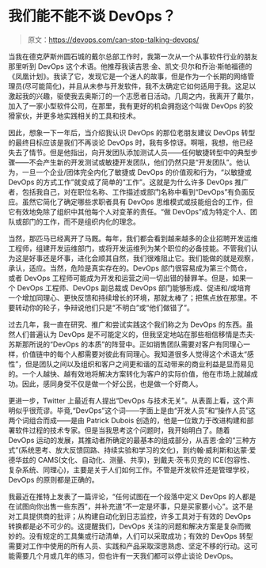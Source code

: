 # 我们能不能不谈 DevOps？

> 原文：<https://devops.com/can-stop-talking-devops/>

当我在德克萨斯州圆石城的戴尔总部工作时，我第一次从一个从事软件行业的朋友那里听到 DevOps 这个术语。他推荐我读吉恩·金、凯文·贝尔和乔治·斯帕福德的《凤凰计划》。我读了它，发现它是一个迷人的故事，但是作为一个长期的网络管理员(尽可能简化)，并且从未参与开发软件，我不太确定它如何适用于我。这足以激起我的兴趣，驱使我去奥斯汀的一个志愿者日活动。几周之内，我离开了戴尔，加入了一家小型软件公司，在那里，我有更好的机会拥抱这个叫做 DevOps 的狡猾家伙，并更多地实践相关的工具和技术。

因此，想象一下一年后，当介绍我认识 DevOps 的那位老朋友建议 DevOps 转型的最终目标应该是我们不再谈论 DevOps 时，我有多惊讶。啊哦，我想，他已经失去了情节。但是他指出，向开发团队添加测试人员——任何敏捷转型中的典型步骤——不会产生新的开发测试或敏捷开发团队，他们仍然只是“开发团队”。他认为，一旦一个企业/团体完全内化了敏捷或 DevOps 的价值观和行为，“以敏捷或 DevOps 的方式工作”就变成了简单的“工作”。这就是为什么许多 DevOps 推广者，包括我自己，对在职位名称、工作描述或部门名称中看到“DevOps”有负面反应。虽然它简化了确定哪些求职者具有 DevOps 思维模式或技能组合的工作，但它有效地免除了组织中其他每个人对变革的责任。“做 DevOps”成为特定个人、团队或部门的工作，而不是组织内化的理念。

当然，那匹马已经离开了马厩。每年，我们都会看到越来越多的企业招聘开发运维工程师，组建开发运维部门，或将开发运维列为某个职位的必备技能。不管我们认为这是好事还是坏事，进化会顺其自然，我们很难阻止它。我们能做的就是观察，承认，适应。当然，危险是真实存在的。DevOps 部门很容易成为第三个筒仓，或者 DevOps 工程师可能成为开发和运营之间一切出错的替罪羊。但是，如果一个 DevOps 工程师、DevOps 副总裁或 DevOps 部门能够形成、促进和/或培育一个增加同理心、更快反馈和持续增长的环境，那就太棒了；把焦点放在那里。不要转动你的轮子，争辩说他们只是“不明白”或“他们做错了”。

过去几年，我一直在研究、推广和尝试实践这个我们称之为 DevOps 的东西。虽然人们普遍认为 DevOps 是不可能定义的，但我坚定地站在那些相信移情是杰夫·苏斯那所说的“DevOps 的本质”的阵营中。正如销售团队需要对客户有同理心一样，价值链中的每个人都需要对彼此有同理心。我知道很多人觉得这个术语太“感性”，但是团队之间以及组织和客户之间更和谐的互动带来的商业利益是显而易见的。一个人越快、越有效地将解决方案转化为客户的实际价值，他在市场上就越成功。因此，感同身受不仅是做一个好公民，也是做一个好商人。

更进一步，Twitter 上最近有人提出“DevOps 与技术无关”。从表面上看，这个声明似乎很荒谬。毕竟,“DevOps”这个词——字面上是由“开发人员”和“操作人员”这两个词组合而成——是由 Patrick Dubois 创造的，他是一位致力于改进构建和部署软件过程的技术专家。但是当我思考这个问题时，我开始明白了。随着 DevOps 运动的发展，其推动者所确定的最基本的组成部分，从吉恩·金的“三种方式”(系统思考、放大反馈回路、持续实验和学习的文化)，到约翰·威利斯和达蒙·爱德华兹的 CAMS(文化、自动化、测量、共享)，到戴夫·茨韦贝克的 ICE(包容性、复杂系统、同理心)，主要是关于人们如何工作。不管是开发软件还是管理学校，DevOps 的原则都是正确的。

我最近在推特上发表了一篇评论，“任何试图在一个段落中定义 DevOps 的人都是在试图向你出售一些东西”，并补充道“不一定是坏事，只是买家要小心”。这不是对工具提供商的批评；从构建自动化到日志监控，许多工具对于有效的 DevOps 转换都是必不可少的。这提醒我们，DevOps 关注的问题和解决方案是复杂而微妙的。没有规定的工具集或行动清单，人们可以采取成功；有效的 DevOps 转型需要对工作中使用的所有人员、实践和产品采取深思熟虑、坚定不移的行动。这可能需要几个月或几年的练习，但也许有一天我们都可以停止谈论 DevOps。